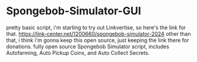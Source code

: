 # Spongebob-Simulator-GUI
pretty basic script, i'm starting to try out Linkvertise, so here's the link for that.
https://link-center.net/1200660/spongebob-simulator-2024
other than that, i think i'm gonna keep this open source, just keeping the link there for donations.
fully open source Spongebob Simulator script, includes Autofarming, Auto Pickup Coins, and Auto Collect Secrets.
